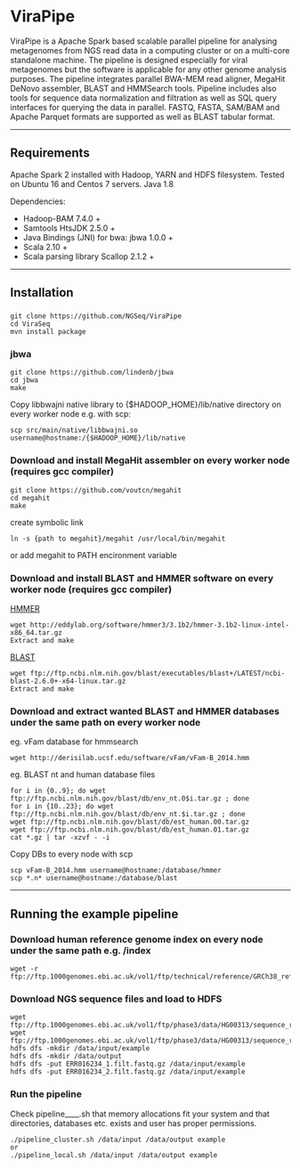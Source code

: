ViraPipe
==============

ViraPipe is a Apache Spark based scalable parallel pipeline for analysing metagenomes from NGS read data in a computing cluster or on a multi-core standalone machine.
The pipeline is designed especially for viral metagenomes but the software is applicable for any other genome analysis purposes.
The pipeline integrates parallel BWA-MEM read aligner, MegaHit DeNovo assembler, BLAST and HMMSearch tools. Pipeline includes
also tools for sequence data normalization and filtration as well as SQL query interfaces for querying the data in parallel.
FASTQ, FASTA, SAM/BAM and Apache Parquet formats are supported as well as BLAST tabular format.

------------------------------------------------------------------------------------------
Requirements
------------------------------------------------------------------------------------------

Apache Spark 2 installed with Hadoop, YARN and HDFS filesystem.
Tested on Ubuntu 16 and Centos 7 servers.
Java 1.8

Dependencies:

- Hadoop-BAM 7.4.0 +
- Samtools HtsJDK 2.5.0 +
- Java Bindings (JNI) for bwa: jbwa 1.0.0 +
- Scala 2.10 +
- Scala parsing library Scallop 2.1.2 +

------------------------------------------------------------------------------------------
Installation
------------------------------------------------------------------------------------------

### 
    git clone https://github.com/NGSeq/ViraPipe
    cd ViraSeq
    mvn install package

### jbwa
    git clone https://github.com/lindenb/jbwa
    cd jbwa
    make

Copy libbwajni native library to {$HADOOP_HOME}/lib/native directory on every worker node e.g. with scp:

    scp src/main/native/libbwajni.so username@hostname:/{$HADOOP_HOME}/lib/native

### Download and install MegaHit assembler on every worker node (requires gcc compiler)
    git clone https://github.com/voutcn/megahit
    cd megahit
    make
create symbolic link

    ln -s {path to megahit}/megahit /usr/local/bin/megahit
or add megahit to PATH encironment variable

### Download and install BLAST and HMMER software on every worker node (requires gcc compiler)

[HMMER](http://www.hmmer.org/download.html)

    wget http://eddylab.org/software/hmmer3/3.1b2/hmmer-3.1b2-linux-intel-x86_64.tar.gz
    Extract and make

[BLAST](https://blast.ncbi.nlm.nih.gov/Blast.cgi?PAGE_TYPE=BlastDocs&DOC_TYPE=Download)

    wget ftp://ftp.ncbi.nlm.nih.gov/blast/executables/blast+/LATEST/ncbi-blast-2.6.0+-x64-linux.tar.gz    
    Extract and make

### Download and extract wanted BLAST and HMMER databases under the same path on every worker node
eg. vFam database for hmmsearch

    wget http://derisilab.ucsf.edu/software/vFam/vFam-B_2014.hmm

eg. BLAST nt and human database files

    for i in {0..9}; do wget ftp://ftp.ncbi.nlm.nih.gov/blast/db/env_nt.0$i.tar.gz ; done
    for i in {10..23}; do wget ftp://ftp.ncbi.nlm.nih.gov/blast/db/env_nt.$i.tar.gz ; done
    wget ftp://ftp.ncbi.nlm.nih.gov/blast/db/est_human.00.tar.gz
    wget ftp://ftp.ncbi.nlm.nih.gov/blast/db/est_human.01.tar.gz
    cat *.gz | tar -xzvf - -i
Copy DBs to every node with scp

    scp vFam-B_2014.hmm username@hostname:/database/hmmer
    scp *.n* username@hostname:/database/blast

------------------------------------------------------------------------------------------
Running the example pipeline
------------------------------------------------------------------------------------------

### Download human reference genome index on every node under the same path e.g. /index
    wget -r ftp://ftp.1000genomes.ebi.ac.uk/vol1/ftp/technical/reference/GRCh38_reference_genome/*

### Download NGS sequence files and load to HDFS
    wget ftp://ftp.1000genomes.ebi.ac.uk/vol1/ftp/phase3/data/HG00313/sequence_read/ERR016234_1.filt.fastq.gz    
    wget ftp://ftp.1000genomes.ebi.ac.uk/vol1/ftp/phase3/data/HG00313/sequence_read/ERR016234_2.filt.fastq.gz    
    hdfs dfs -mkdir /data/input/example    
    hdfs dfs -mkdir /data/output    
    hdfs dfs -put ERR016234_1.filt.fastq.gz /data/input/example
    hdfs dfs -put ERR016234_2.filt.fastq.gz /data/input/example

### Run the pipeline
Check pipeline____.sh that memory allocations fit your system and that directories, databases etc. exists and user has proper permissions.

    ./pipeline_cluster.sh /data/input /data/output example    
    or    
    ./pipeline_local.sh /data/input /data/output example
